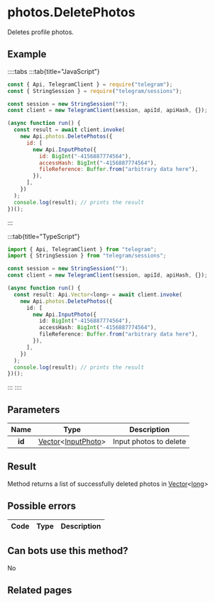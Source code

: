 # photos.DeletePhotos

Deletes profile photos.

## Example

::::tabs
:::tab{title="JavaScript"}

```js
const { Api, TelegramClient } = require("telegram");
const { StringSession } = require("telegram/sessions");

const session = new StringSession("");
const client = new TelegramClient(session, apiId, apiHash, {});

(async function run() {
  const result = await client.invoke(
    new Api.photos.DeletePhotos({
      id: [
        new Api.InputPhoto({
          id: BigInt("-4156887774564"),
          accessHash: BigInt("-4156887774564"),
          fileReference: Buffer.from("arbitrary data here"),
        }),
      ],
    })
  );
  console.log(result); // prints the result
})();
```

:::

:::tab{title="TypeScript"}

```ts
import { Api, TelegramClient } from "telegram";
import { StringSession } from "telegram/sessions";

const session = new StringSession("");
const client = new TelegramClient(session, apiId, apiHash, {});

(async function run() {
  const result: Api.Vector<long> = await client.invoke(
    new Api.photos.DeletePhotos({
      id: [
        new Api.InputPhoto({
          id: BigInt("-4156887774564"),
          accessHash: BigInt("-4156887774564"),
          fileReference: Buffer.from("arbitrary data here"),
        }),
      ],
    })
  );
  console.log(result); // prints the result
})();
```

:::
::::

## Parameters

|  Name  | Type                                                                                                         | Description            |
| :----: | ------------------------------------------------------------------------------------------------------------ | ---------------------- |
| **id** | [Vector](https://core.telegram.org/type/Vector%20t)<[InputPhoto](https://core.telegram.org/type/InputPhoto)> | Input photos to delete |

## Result

Method returns a list of successfully deleted photos in [Vector](https://core.telegram.org/type/Vector%20t)<[long](https://core.telegram.org/type/long)>

## Possible errors

| Code | Type | Description |
| :--: | ---- | ----------- |

## Can bots use this method?

No

## Related pages

